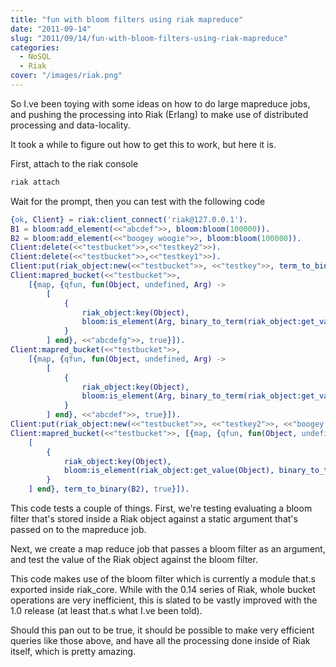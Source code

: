 ```yaml
---
title: "fun with bloom filters using riak mapreduce"
date: "2011-09-14"
slug: "2011/09/14/fun-with-bloom-filters-using-riak-mapreduce"
categories:
  - NoSQL
  - Riak
cover: "/images/riak.png"
---
```


So I.ve been toying with some ideas on how to do large mapreduce jobs, and pushing the processing into Riak (Erlang) to make use of distributed processing and data-locality.

It took a while to figure out how to get this to work, but here it is.

<!--more-->

First, attach to the riak console

```bash 
riak attach
```

Wait for the prompt, then you can test with the following code

```erlang
{ok, Client} = riak:client_connect('riak@127.0.0.1').
B1 = bloom:add_element(<<"abcdef">>, bloom:bloom(100000)).
B2 = bloom:add_element(<<"boogey woogie">>, bloom:bloom(100000)).
Client:delete(<<"testbucket">>,<<"testkey2">>).
Client:delete(<<"testbucket">>,<<"testkey1">>).
Client:put(riak_object:new(<<"testbucket">>, <<"testkey">>, term_to_binary(B1))).
Client:mapred_bucket(<<"testbucket">>, 
    [{map, {qfun, fun(Object, undefined, Arg) -> 
        [
            {
                riak_object:key(Object), 
                bloom:is_element(Arg, binary_to_term(riak_object:get_value(Object)))
            }
        ] end}, <<"abcdefg">>, true}]).
Client:mapred_bucket(<<"testbucket">>, 
    [{map, {qfun, fun(Object, undefined, Arg) -> 
        [
            {
                riak_object:key(Object), 
                bloom:is_element(Arg, binary_to_term(riak_object:get_value(Object)))
            }
        ] end}, <<"abcdef">>, true}]).
Client:put(riak_object:new(<<"testbucket">>, <<"testkey2">>, <<"boogey woogie">>)).
Client:mapred_bucket(<<"testbucket">>, [{map, {qfun, fun(Object, undefined, Arg) -> 
    [
        {
            riak_object:key(Object), 
            bloom:is_element(riak_object:get_value(Object), binary_to_term(Arg))
        }
    ] end}, term_to_binary(B2), true}]).
```

This code tests a couple of things. First, we're testing evaluating a bloom filter that's stored inside a Riak object against a static argument that's passed on to the mapreduce job.


Next, we create a map reduce job that passes a bloom filter as an argument, and test the value of the Riak object against the bloom filter.


This code makes use of the bloom filter which is currently a module that.s exported inside riak_core. While with the 0.14 series of Riak, whole bucket operations are very inefficient, this is slated to be vastly improved with the 1.0 release (at least that.s what I.ve been told).


Should this pan out to be true, it should be possible to make very efficient queries like those above, and have all the processing done inside of Riak itself, which is pretty amazing.
